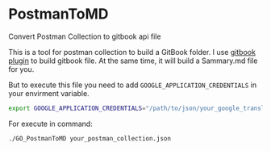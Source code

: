 # PostmanToMD

Convert Postman Collection to gitbook api file

This is a tool for postman collection to build a GitBook folder.
I use [gitbook plugin](https://www.npmjs.com/package/gitbook-plugin-api) to build gitbook file.
At the same time, it will build a Sammary.md file for you.

But to execute this file you need to add `GOOGLE_APPLICATION_CREDENTIALS` in your envirment variable.

```bash
export GOOGLE_APPLICATION_CREDENTIALS="/path/to/json/your_google_translate_api.json"
```

For execute in command:

```bash
./GO_PostmanToMD your_postman_collection.json
```
